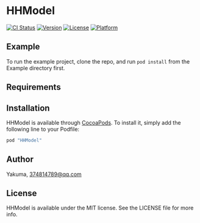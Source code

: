 # HHModel

[![CI Status](http://img.shields.io/travis/Yakuma/HHModel.svg?style=flat)](https://travis-ci.org/Yakuma/HHModel)
[![Version](https://img.shields.io/cocoapods/v/HHModel.svg?style=flat)](http://cocoapods.org/pods/HHModel)
[![License](https://img.shields.io/cocoapods/l/HHModel.svg?style=flat)](http://cocoapods.org/pods/HHModel)
[![Platform](https://img.shields.io/cocoapods/p/HHModel.svg?style=flat)](http://cocoapods.org/pods/HHModel)

## Example

To run the example project, clone the repo, and run `pod install` from the Example directory first.

## Requirements

## Installation

HHModel is available through [CocoaPods](http://cocoapods.org). To install
it, simply add the following line to your Podfile:

```ruby
pod "HHModel"
```

## Author

Yakuma, 374814789@qq.com

## License

HHModel is available under the MIT license. See the LICENSE file for more info.
